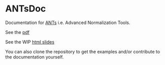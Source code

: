 ANTsDoc
=======

Documentation for [ANTs](http://stnava.github.io/ANTs/) i.e. Advanced Normalization Tools.

See the [pdf](https://github.com/stnava/ANTsDoc/raw/master/ants2.pdf)

See the WIP [html slides](http://stnava.github.io/ANTsTalk/)

You can also clone the repository to get the examples and/or contribute to the documentation yourself.
